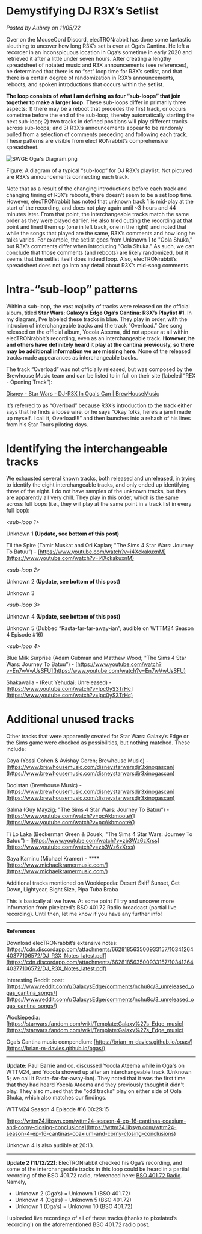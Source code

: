 # Demystifying DJ R3X’s Setlist

*Posted by Aubrey on 11/05/22*

Over on the MouseCord Discord, elecTRONrabbit has done some fantastic sleuthing to uncover how long R3X’s set is over at Oga’s Cantina. He left a recorder in an inconspicuous location in Oga’s sometime in early 2020 and retrieved it after a little under seven hours. After creating a lengthy spreadsheet of notated music and R3X announcements (see references), he determined that there is no “set” loop time for R3X’s setlist, and that there is a certain degree of randomization in R3X’s announcements, reboots, and spoken introductions that occurs within the setlist.

**The loop consists of what I am defining as four “sub-loops” that join together to make a larger loop.** These sub-loops differ in primarily three aspects: 1) there may be a reboot that precedes the first track, or occurs sometime before the end of the sub-loop, thereby automatically starting the next sub-loop; 2) two tracks in defined positions will play different tracks across sub-loops; and 3) R3X’s announcements appear to be randomly pulled from a selection of comments preceding and following each track. These patterns are visible from elecTRONrabbit’s comprehensive spreadsheet.

![SWGE Oga's Diagram.png](Demystifying%20DJ%20R3X%E2%80%99s%20Setlist%2057c6b41be4f742aa91ab2a2e6da4c780/SWGE_Ogas_Diagram.png)

Figure: A diagram of a typical “sub-loop” for DJ R3X’s playlist. Not pictured are R3X’s announcements connecting each track.

Note that as a result of the changing introductions before each track and changing timing of R3X’s reboots, there doesn’t seem to be a set loop time. However, elecTRONrabbit has noted that unknown track 1 is mid-play at the start of the recording, and does not play again until ~3 hours and 44 minutes later. From that point, the interchangeable tracks match the same order as they were played earlier. He also tried cutting the recording at that point and lined them up (one in left track, one in the right) and noted that while the songs that played are the same, R3X’s comments and how long he talks varies. For example, the setlist goes from Unknown 1 to "Oola Shuka," but R3X’s comments differ when introducing "Oola Shuka." As such, we can conclude that those comments (and reboots) are likely randomized, but it seems that the setlist itself does indeed loop. Also, elecTRONrabbit’s spreadsheet does not go into any detail about R3X’s mid-song comments.

# Intra-“sub-loop” patterns

Within a sub-loop, the vast majority of tracks were released on the official album, titled **Star Wars: Galaxy’s Edge Oga’s Cantina: R3X’s Playlist #1**. In my diagram, I’ve labeled these tracks in blue. They play in order, with the intrusion of interchangeable tracks and the track “Overload.” One song released on the official album, Yocola Ateema, did not appear at all within elecTRONrabbit’s recording, even as an interchangeable track. **However, he and others have definitely heard it play at the cantina previously, so there may be additional information we are missing here.** None of the released tracks made appearances as interchangeable tracks.

The track “Overload” was not officially released, but was composed by the Brewhouse Music team and can be listed to in full on their site (labeled “REX - Opening Track”): 

[Disney - Star Wars - DJ-R3X In Oga's Can | BrewHouseMusic](https://www.brewhousemusic.com/disneystarwarsdjr3xinogascan)

It’s referred to as “Overload” because R3X’s introduction to the track either says that he finds a loose wire, or he says “Okay folks, here’s a jam I made up myself. I call it, Overload!!!” and then launches into a rehash of his lines from his Star Tours piloting days.

# Identifying the interchangeable tracks

We exhausted several known tracks, both released and unreleased, in trying to identify the eight interchangeable tracks, and only ended up identifying three of the eight. I do not have samples of the unknown tracks, but they are apparently all very chill. They play in this order, which is the same across full loops (i.e., they will play at the same point in a track list in every full loop):

*<sub-loop 1>*

Unknown 1 **(Update, see bottom of this post)**

Til the Spire (Tamir Muskat and Ori Kaplan; "The Sims 4 Star Wars: Journey To Batuu”) - [https://www.youtube.com/watch?v=i4XckakuxnM](https://www.youtube.com/watch?v=i4XckakuxnM)

*<sub-loop 2>*

Unknown 2 **(Update, see bottom of this post)**

Unknown 3

*<sub-loop 3>*

Unknown 4 **(Update, see bottom of this post)**

Unknown 5 (Dubbed “Rasta-far-far-away-ian”; audible on WTTM24 Season 4 Episode #16)

*<sub-loop 4>*

Blue Milk Surprise (Adam Gubman and Matthew Wood; "The Sims 4 Star Wars: Journey To Batuu”) - [https://www.youtube.com/watch?v=En7wVwUsSFU](https://www.youtube.com/watch?v=En7wVwUsSFU)

Shakawalla - (Reut Yehudai; Unreleased) - [https://www.youtube.com/watch?v=lpc0yS3TrHc](https://www.youtube.com/watch?v=lpc0yS3TrHc)

# Additional unused tracks

Other tracks that were apparently created for Star Wars: Galaxy’s Edge or the Sims game were checked as possibilities, but nothing matched. These include:

Gaya (Yossi Cohen & Avishay Goren; Brewhouse Music) - [https://www.brewhousemusic.com/disneystarwarsdjr3xinogascan](https://www.brewhousemusic.com/disneystarwarsdjr3xinogascan)

Doolstan (Brewhouse Music) - [https://www.brewhousemusic.com/disneystarwarsdjr3xinogascan](https://www.brewhousemusic.com/disneystarwarsdjr3xinogascan)

Galma (Guy Mayzig; "The Sims 4 Star Wars: Journey To Batuu”) - [https://www.youtube.com/watch?v=pcAkbmooteY](https://www.youtube.com/watch?v=pcAkbmooteY)

Ti Lo Laka (Beckerman Green & Douek; "The Sims 4 Star Wars: Journey To Batuu”) - [https://www.youtube.com/watch?v=zb3Wz6zXrss](https://www.youtube.com/watch?v=zb3Wz6zXrss)

Gaya Kaminu (Michael Kramer) - ****[https://www.michaelkramermusic.com/](https://www.michaelkramermusic.com/)

Additional tracks mentioned on Wookiepedia: Desert Skiff Sunset, Get Down, Lightyear, Bight Size, Pipa Tuba Braba

This is basically all we have. At some point I’ll try and uncover more information from pixelated’s BSO 401.72 Radio broadcast (partial live recording). Until then, let me know if you have any further info!

---

**References**

Download elecTRONrabbit’s extensive notes: [https://cdn.discordapp.com/attachments/662818563500933157/1034126440377106572/DJ_R3X_Notes_latest.pdf](https://cdn.discordapp.com/attachments/662818563500933157/1034126440377106572/DJ_R3X_Notes_latest.pdf)

Interesting Reddit post: [https://www.reddit.com/r/GalaxysEdge/comments/nchu8c/3_unreleased_ogas_cantina_songs/](https://www.reddit.com/r/GalaxysEdge/comments/nchu8c/3_unreleased_ogas_cantina_songs/)

Wookiepedia: [https://starwars.fandom.com/wiki/Template:Galaxy%27s_Edge_music](https://starwars.fandom.com/wiki/Template:Galaxy%27s_Edge_music)

Oga’s Cantina music compendium: [https://brian-m-davies.github.io/ogas/](https://brian-m-davies.github.io/ogas/)

---

**Update:** Paul Barrie and co. discussed Yocola Ateema while in Oga's on WTTM24, and Yocola showed up after an  interchangeable track (Unknown 5; we call it Rasta-far-far-away-ian). They noted that it was the first time that they had heard Yocola Ateema and they previously thought it didn't play. They also mused that the "odd tracks" play on either side of Oola Shuka, which also matches our findings.

WTTM24 Season 4 Episode #16 00:29:15

[https://wttm24.libsyn.com/wttm24-season-4-ep-16-cantinas-coaxium-and-corny-closing-conclusions](https://wttm24.libsyn.com/wttm24-season-4-ep-16-cantinas-coaxium-and-corny-closing-conclusions)

Unknown 4 is also audible at 20:13.

---

**Update 2 (11/12/22)**: ElecTRONrabbit checked his Oga’s recording, and some of the interchangeable tracks in this loop could be heard in a partial recording of the BSO 401.72 radio, referenced here: [BSO 401.72 Radio](BSO%20401%2072%20Radio%20ce26317261fb4eb8b4a2e010e75684d6.md). Namely, 

- Unknown 2 (Oga’s) = Unknown 1 (BSO 401.72)
- Unknown 4 (Oga’s) = Unknown 5 (BSO 401.72)
- Unknown 1 (Oga’s) = Unknown 10 (BSO 401.72)

I uploaded live recordings of all of these tracks (thanks to pixelated’s recording!) on the aforementioned BSO 401.72 radio post.